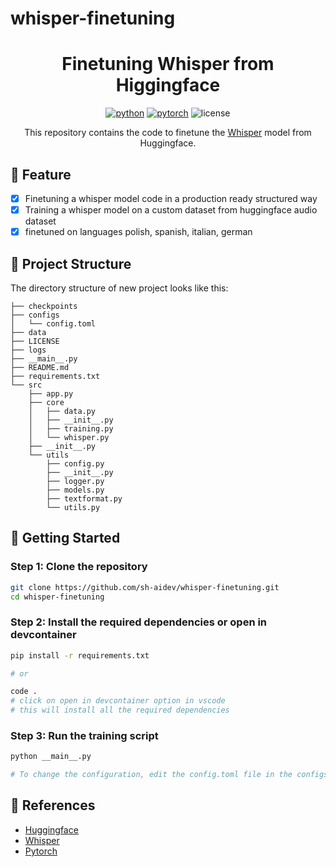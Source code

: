 # whisper-finetuning

<div align="center">

# Finetuning Whisper from Higgingface

[![python](https://img.shields.io/badge/-Python_%7C_3.10-blue?logo=python&logoColor=white)](https://github.com/pre-commit/pre-commit)
[![pytorch](https://img.shields.io/badge/PyTorch_2.0+-ee4c2c?logo=pytorch&logoColor=white)](https://pytorch.org/get-started/locally/)
![license](https://img.shields.io/badge/License-MIT-green?logo=mit&logoColor=white)

This repository contains the code to finetune the [Whisper](https://huggingface.co/transformers/model_doc/whisper.html) model from Huggingface.
</div>

## 📌 Feature
- [x] Finetuning a whisper model code in a production ready structured way
- [x] Training a whisper model on a custom dataset from huggingface audio dataset
- [x] finetuned on languages polish, spanish, italian, german

## 📁  Project Structure
The directory structure of new project looks like this:

```
├── checkpoints
├── configs
│   └── config.toml
├── data
├── LICENSE
├── logs
├── __main__.py
├── README.md
├── requirements.txt
└── src
    ├── app.py
    ├── core
    │   ├── data.py
    │   ├── __init__.py
    │   ├── training.py
    │   └── whisper.py
    ├── __init__.py
    └── utils
        ├── config.py
        ├── __init__.py
        ├── logger.py
        ├── models.py
        ├── textformat.py
        └── utils.py
```
## 🚀 Getting Started
### Step 1: Clone the repository
```bash
git clone https://github.com/sh-aidev/whisper-finetuning.git
cd whisper-finetuning
```

### Step 2: Install the required dependencies or open in devcontainer
```bash
pip install -r requirements.txt

# or

code .
# click on open in devcontainer option in vscode
# this will install all the required dependencies

```

### Step 3: Run the training script
```bash
python __main__.py

# To change the configuration, edit the config.toml file in the configs directory
```

<!-- ## 📝  Training Results -->

## 📜  References
- [Huggingface](https://huggingface.co/)
- [Whisper](https://huggingface.co/transformers/model_doc/whisper.html)
- [Pytorch](https://pytorch.org/)